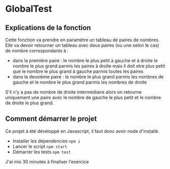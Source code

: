 # GlobalTest

## Explications de la fonction

Cette fonction va prendre en paramètre un tableau de paires de nombres. Elle va devoir retourner un tableau avec deux paires (ou une selon le cas) de nombre correspondants à :

- dans la première paire : le nombre le plus petit à gauche et à droite le nombre le plus grand parmis les paires à droite mais il doit etre plus petit que le nombre le plus grand à gauche parmis toutes les paires
- dans la deuxième paire : le nombre le plus grand parmis les nombres de gauche et le nombre le plus grand parmis les nombres de droite

S'il n'y a pas de nombre de droite intermédiaire alors on retourne uniquement une paire avec le nombre de gauche le plus petit et le nombre de droite le plus grand.

## Comment démarrer le projet

Ce projet à été développé en Javascript, il faut donc avoir node d'installé.

- Installer les dépendencies `npm i`
- Lancer le script `npm start`
- Démarrer les tests `npm test`

J'ai mis 30 minutes à finaliser l'exercice
